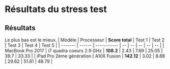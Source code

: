 # Résultats du stress test
## Résultats
Le plus bas est le mieux.
| Modèle | Processeur | **Score total** | Test 1 | Test 2 | Test 3 | Test 4 | Test 5 |
| ------- | ------ | ----------- | -- | -- | -- | -- | -- |
| MacBook Pro 2017 | i7 quadra coeurs 2.9 GHz | **108.2** | 2.43 | 7.69 | 25.05 | 39.7 | 33.33 |
| iPad Pro 2ème génération | A10X Fusion | **142.12** | 3.02 | 8.88 | 29.62 | 51.81 | 48.79 |